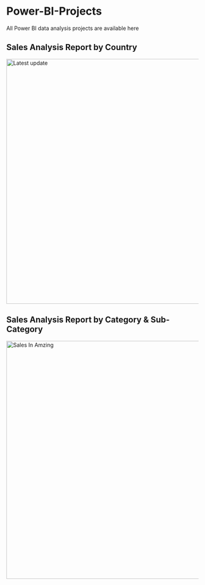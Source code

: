 # Power-BI-Projects
All Power BI data analysis projects are available here

## Sales Analysis Report by Country

<img width="641" alt="Latest update" src="https://github.com/Nasa3140/Power-BI-Projects/assets/27519031/c3ebdb77-aae2-46ac-957d-fc3ff4dc28a7">


## Sales Analysis Report by Category & Sub-Category
<img width="623" alt="Sales In Amzing" src="https://github.com/Nasa3140/Power-BI-Projects/assets/27519031/38be5d8f-add3-478c-89c4-05f63f1bf7c7">
